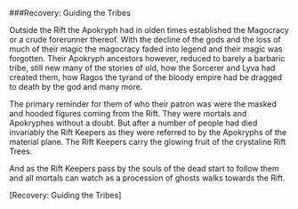 ###Recovery: Guiding the Tribes

Outside the Rift the Apokryph had in olden times established the Magocracy or a crude forerunner thereof. With the decline of the gods and the loss of much of their magic the magocracy faded into legend and their magic was forgotten. Their Apokryph ancestors however, reduced to barely a barbaric tribe, still new many of the stories of old, how the Sorcerer and Lyva had created them, how Ragos the tyrand of the bloody empire had be dragged to death by the god and many more.

The primary reminder for them of who their patron was were the masked and hooded figures coming from the Rift. They were mortals and Apokryphes without a doubt. But after a number of people had died invariably the Rift Keepers as they were referred to by the Apokryphs of the material plane. The Rift Keepers carry the glowing fruit of the crystaline Rift Trees. 

And as the Rift Keepers pass by the souls of the dead start to follow them and all mortals can watch as a procession of ghosts walks towards the Rift.

[Recovery: Guiding the Tribes]